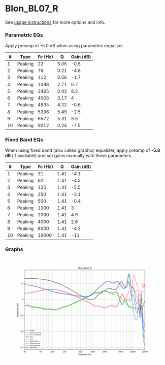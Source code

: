 # Blon_BL07_R
See [usage instructions](https://github.com/jaakkopasanen/AutoEq#usage) for more options and info.

### Parametric EQs
Apply preamp of -5.0 dB when using parametric equalizer.

|   # | Type    |   Fc (Hz) |    Q |   Gain (dB) |
|-----|---------|-----------|------|-------------|
|   1 | Peaking |        22 | 5.06 |        -0.5 |
|   2 | Peaking |        76 | 0.21 |        -4.8 |
|   3 | Peaking |       112 | 0.56 |        -1.7 |
|   4 | Peaking |      1098 | 2.71 |         0.7 |
|   5 | Peaking |      2465 | 0.43 |         8.2 |
|   6 | Peaking |      4003 | 3.17 |         4   |
|   7 | Peaking |      4935 | 4.22 |        -0.6 |
|   8 | Peaking |      5336 | 5.49 |        -2.5 |
|   9 | Peaking |      6572 | 5.31 |         3.5 |
|  10 | Peaking |      9012 | 0.24 |        -7.5 |

### Fixed Band EQs
When using fixed band (also called graphic) equalizer, apply preamp of **-5.8 dB** (if available) and set gains manually with these parameters.

|   # | Type    |   Fc (Hz) |    Q |   Gain (dB) |
|-----|---------|-----------|------|-------------|
|   1 | Peaking |        31 | 1.41 |        -4.1 |
|   2 | Peaking |        62 | 1.41 |        -4.5 |
|   3 | Peaking |       125 | 1.41 |        -5.5 |
|   4 | Peaking |       250 | 1.41 |        -3.1 |
|   5 | Peaking |       500 | 1.41 |        -0.4 |
|   6 | Peaking |      1000 | 1.41 |         3   |
|   7 | Peaking |      2000 | 1.41 |         4.9 |
|   8 | Peaking |      4000 | 1.41 |         2.6 |
|   9 | Peaking |      8000 | 1.41 |        -4.2 |
|  10 | Peaking |     16000 | 1.41 |       -11   |

### Graphs
![](./Blon_BL07_R.png)
